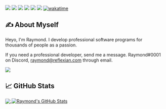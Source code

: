 

<!--[![Header](https://avatars.githubusercontent.com/u/58085851?v=4)](https://martinheinz.dev/)-->


![](https://img.shields.io/badge/Editor-IntelliJ_IDEA-informational?style=flat&logo=intellij-idea&logoColor=white&color=2bbc8a)
![](https://img.shields.io/badge/OS-Macintosh-informational?style=flat&logo=apple&logoColor=white&color=2bbc8a)
![](https://img.shields.io/badge/Code-Java-informational?style=flat&logo=java&logoColor=white&color=2bbc8a)
![](https://img.shields.io/badge/Cloud-Digital_Ocean-informational?style=flat&logo=digitalocean&logoColor=white&color=2bbc8a)
![](https://img.shields.io/badge/Tools-MongoDB-informational?style=flat&logo=mongodb&logoColor=white&color=2bbc8a)
![](https://komarev.com/ghpvc/?username=rayrnond&color=2bbc8a)
[![wakatime](https://wakatime.com/badge/user/5d286924-fd40-4224-bc3e-c82d684a3176.svg)](https://wakatime.com/@5d286924-fd40-4224-bc3e-c82d684a3176)



## &#x270d; About Myself

Heyo, I'm Raymond.
I develop professional software programs for thousands of people as a passion.

If you need a professional developer, send me a message.
Raymond#0001 on Discord, raymond@reflexian.com through email.


<a href="https://reflexian.com/verified?email=raymondpattend@icloud.com">
  <img align="center" size=250" src="https://reflexian.com/images/verified.svg" />
</a>

## &#x1f4c8; GitHub Stats

<a href="https://github.com/Rayrnond">
  <img align="center" src="https://github-readme-stats.vercel.app/api/top-langs/?username=Rayrnond&title_color=ffffff&text_color=c9cacc&icon_color=2bbc8a&bg_color=1d1f21" />
</a>
<a href="https://github.com/Rayrnond">
  <img align="center" src="https://github-readme-stats.vercel.app/api?username=Rayrnond&show_icons=true&line_height=27&count_private=true&title_color=ffffff&text_color=c9cacc&icon_color=2bbc8a&bg_color=1d1f21" alt="Raymond's GitHub Stats" />
</a>

